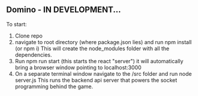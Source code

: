 ## Domino - IN DEVELOPMENT...
To start:
1. Clone repo
2. navigate to root directory (where package.json lies) and run npm install (or npm i)
  This will create the node_modules folder with all the dependencies.
3. Run npm run start (this starts the react "server") it will automatically bring a browser window pointing to localhost:3000
4. On a separate terminal window navigate to the /src folder and run node server.js
   This runs the backend api server that powers the socket programming behind the game.
